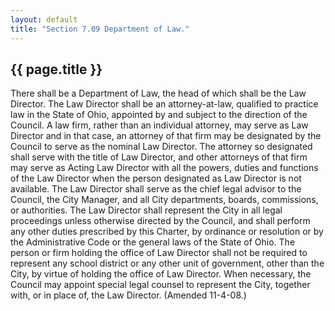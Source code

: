 ```yaml
---
layout: default 
title: "Section 7.09 Department of Law."
---
```


{{ page.title }}
----------------

There shall be a Department of Law, the head of which shall be the Law
Director. The Law Director shall be an attorney-at-law, qualified to
practice law in the State of Ohio, appointed by and subject to the
direction of the Council. A law firm, rather than an individual
attorney, may serve as Law Director and in that case, an attorney of
that firm may be designated by the Council to serve as the nominal Law
Director. The attorney so designated shall serve with the title of Law
Director, and other attorneys of that firm may serve as Acting Law
Director with all the powers, duties and functions of the Law Director
when the person designated as Law Director is not available. The Law
Director shall serve as the chief legal advisor to the Council, the City
Manager, and all City departments, boards, commissions, or authorities.
The Law Director shall represent the City in all legal proceedings
unless otherwise directed by the Council, and shall perform any other
duties prescribed by this Charter, by ordinance or resolution or by the
Administrative Code or the general laws of the State of Ohio. The person
or firm holding the office of Law Director shall not be required to
represent any school district or any other unit of government, other
than the City, by virtue of holding the office of Law Director. When
necessary, the Council may appoint special legal counsel to represent
the City, together with, or in place of, the Law Director. (Amended
11-4-08.)
